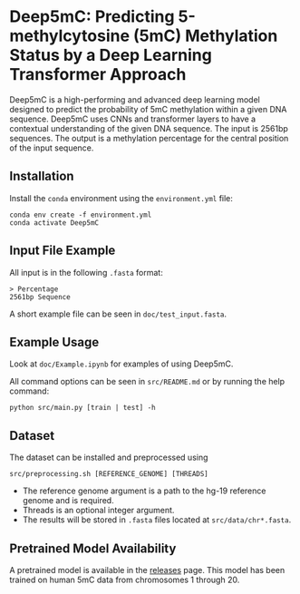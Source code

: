 # Deep5mC: Predicting 5-methylcytosine (5mC) Methylation Status by a Deep Learning Transformer Approach

Deep5mC is a high-performing and advanced deep learning model designed to predict the probability of 5mC methylation within a given DNA sequence. Deep5mC uses CNNs and transformer layers to have a contextual understanding of the given DNA sequence. The input is 2561bp sequences. The output is a methylation percentage for the central position of the input sequence.

## Installation

Install the `conda` environment using the `environment.yml` file:
```
conda env create -f environment.yml
conda activate Deep5mC
```

## Input File Example

All input is in the following `.fasta` format:
```
> Percentage
2561bp Sequence
```
A short example file can be seen in `doc/test_input.fasta`.

## Example Usage

Look at `doc/Example.ipynb` for examples of using Deep5mC. </br>

All command options can be seen in `src/README.md` or by running the help command:
```
python src/main.py [train | test] -h
```

## Dataset

The dataset can be installed and preprocessed using

```
src/preprocessing.sh [REFERENCE_GENOME] [THREADS]
```

- The reference genome argument is a path to the hg-19 reference genome and is required.
- Threads is an optional integer argument.
- The results will be stored in `.fasta` files located at `src/data/chr*.fasta`.

## Pretrained Model Availability

A pretrained model is available in the [releases](https://github.com/qgenlab/Deep5mC/releases) page. This model has been trained on human 5mC data from chromosomes 1 through 20.
